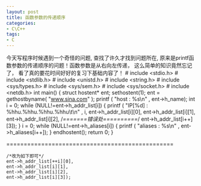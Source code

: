 ```yaml
---
layout: post
title: 函数参数的传递顺序
categories:
- C\C++
tags:
- C
---
```


今天写程序时候遇到一个奇怪的问题, 查找了许久才找到问题所在, 原来是printf函数参数的传递顺序的问题！函数参数是从右向左传递， 这么简单的知识竟然忘记了， 看了真的要花时间好好的复习下基础内容了！
    # include <stdio.h>
    # include <stdlib.h>
    # include <unistd.h>
    # include <string.h>
    # include <sys/types.h>
    # include <sys/sem.h>
    # include <sys/socket.h>
    # include <netdb.h>
    int main()
    {
        struct hostent* ent;
        sethostent(1);
        ent = gethostbyname( "www.sina.com" );
        printf ( "host : %s\n" , ent->h_name);
        int i = 0;
        while (NULL!=ent->h_addr_list[i])
        {
            printf ( "IP[%d] : %hhu.%hhu.%hhu.%hhu\t\n" , i,
            ent->h_addr_list[i][0],
            ent->h_addr_list[i][1],
            ent->h_addr_list[i][2],
            /*=======错误处==========*/
            ent->h_addr_list[i++][3]);
        }
        i = 0;
        while (NULL!=ent->h_aliases[i])
        {
        	printf ( "aliases : %s\n" , ent->h_aliases[i++]);
        }
        endhostent();
        return 0;
    }

\================================================

    /*改为如下即可*/
    ent->h_addr_list[++i][0],
    ent->h_addr_list[i][1],
    ent->h_addr_list[i][2],
    ent->h_addr_list[i][3]);